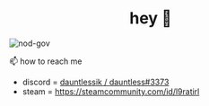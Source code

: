 <h1 align="center">hey 👋</h1>


<p align="left"> <img src="https://komarev.com/ghpvc/?username=nod-gov&label=Profile%20views&color=0e75b6&style=flat" alt="nod-gov" /> </p>

📫 how to reach me 

- discord = [dauntlessik / dauntless#3373](https://discord.com/users/1078426380217364551)
- steam = https://steamcommunity.com/id/l9ratirl
